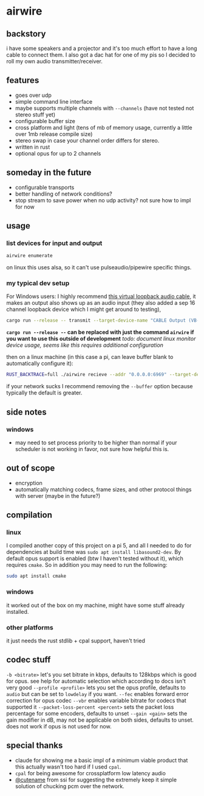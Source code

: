 # airwire
## backstory
i have some speakers and a projector and it's too much effort to have a long cable to connect them. I also got a dac hat for one of my pis so I decided to roll my own audio transmitter/receiver.

## features
* goes over udp
* simple command line interface
* maybe supports multiple channels with `--channels` (have not tested not stereo stuff yet)
* configurable buffer size
* cross platform and light (tens of mb of memory usage, currently a little over 1mb release compile size)
* stereo swap in case your channel order differs for stereo.
* written in rust 
* optional opus for up to 2 channels

## someday in the future
* configurable transports
* better handling of network conditions?
* stop stream to save power when no udp activity? not sure how to impl for now

## usage
### list devices for input and output
```bash
airwire enumerate
```
on linux this uses alsa, so it can't use pulseaudio/pipewire specific things.
### my typical dev setup
For Windows users: I highly recommend [this virtual loopback audio cable](https://vb-audio.com/Cable/), it makes an output also shows up as an audio input (they also added a sep 16 channel loopback device which I might get around to testing),
```bash
cargo run --release -- transmit --target-device-name "CABLE Output (VB-Audio Virtual Cable)" --addr "192.168.68.96:6969" --stereo-swap --packet-pacing
```
**`cargo run --release --` can be replaced with just the command `airwire` if you want to use this outside of development**
*todo: document linux monitor device usage, seems like this requires additional configuration*

then on a linux machine (in this case a pi, can leave buffer blank to automatically configure it):
```bash
RUST_BACKTRACE=full ./airwire recieve --addr "0.0.0.0:6969" --target-device-name pulse --buffer 480 --packet-pacing
```

if your network sucks I recommend removing the `--buffer` option because typically the default is greater.

## side notes

### windows
* may need to set process priority to be higher than normal if your scheduler is not working in favor, not sure how helpful this is.

## out of scope
* encryption
* automatically matching codecs, frame sizes, and other protocol things with server (maybe in the future?)

## compilation
### linux
I compiled another copy of this project on a pi 5, and all I needed to do for dependencies at build time was `sudo apt install libasound2-dev`. By default opus support is enabled (btw I haven't tested without it), which requires `cmake`. So in addition you may need to run the following:
```bash
sudo apt install cmake
```
### windows
it worked out of the box on my machine, might have some stuff already installed.
### other platforms
it just needs the rust stdlib + cpal support, haven't tried

## codec stuff
`-b <bitrate>` let's you set bitrate in kbps, defaults to 128kbps which is good for opus. see help for automatic selection which according to docs isn't very good
`--profile <profile>` lets you set the opus profile, defaults to `audio` but can be set to `lowdelay` if you want.
`--fec` enables forward error correction for opus codec
`--vbr` enables variable bitrate for codecs that supported it
`--packet-loss-percent <percent>` sets the packet loss percentage for some encoders, defaults to unset
`--gain <gain>` sets the gain modifier in dB, may not be applicable on both sides, defaults to unset. does not work if opus is not used for now.

## special thanks
* claude for showing me a basic impl of a minimum viable product that this actually wasn't too hard if I used `cpal`. 
* `cpal` for being awesome for crossplatform low latency audio
* [@cutename](https://github.com/notcancername) from ssi for suggesting the extremely keep it simple solution of chucking pcm over the network.